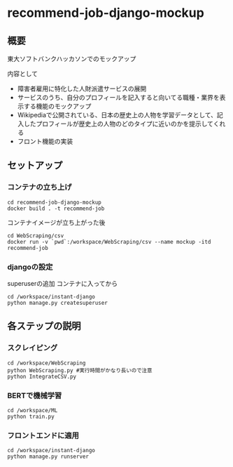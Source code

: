 # recommend-job-django-mockup

## 概要

東大ソフトバンクハッカソンでのモックアップ

内容として

- 障害者雇用に特化した人財派遣サービスの展開
- サービスのうち、自分のプロフィールを記入すると向いてる職種・業界を表示する機能のモックアップ
- Wikipediaで公開されている、日本の歴史上の人物を学習データとして、記入したプロフィールが歴史上の人物のどのタイプに近いのかを提示してくれる
- フロント機能の実装


## セットアップ
### コンテナの立ち上げ
```
cd recommend-job-django-mockup
docker build . -t recommend-job
```


コンテナイメージが立ち上がった後
```
cd WebScraping/csv
docker run -v `pwd`:/workspace/WebScraping/csv --name mockup -itd recommend-job
```
### djangoの設定
superuserの追加
コンテナに入ってから
```
cd /workspace/instant-django
python manage.py createsuperuser
```
## 各ステップの説明
### スクレイピング
```
cd /workspace/WebScraping
python WebScraping.py #実行時間がかなり長いので注意
python IntegrateCSV.py
```

### BERTで機械学習
```
cd /workspace/ML
python train.py
```

### フロントエンドに適用
```
cd /workspace/instant-django
python manage.py runserver
``` 

